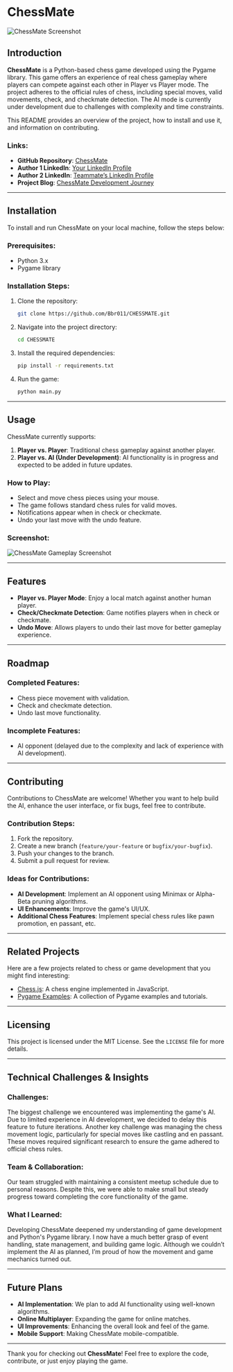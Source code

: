 # ChessMate

![ChessMate Screenshot](#)

## Introduction

**ChessMate** is a Python-based chess game developed using the Pygame library. This game offers an experience of real chess gameplay where players can compete against each other in Player vs Player mode. The project adheres to the official rules of chess, including special moves, valid movements, check, and checkmate detection. The AI mode is currently under development due to challenges with complexity and time constraints.

This README provides an overview of the project, how to install and use it, and information on contributing.

### Links:
- **GitHub Repository**: [ChessMate](https://github.com/Bbr011/CHESSMATE)
- **Author 1 LinkedIn**: [Your LinkedIn Profile](#)
- **Author 2 LinkedIn**: [Teammate’s LinkedIn Profile](#)
- **Project Blog**: [ChessMate Development Journey](#)

---

## Installation

To install and run ChessMate on your local machine, follow the steps below:

### Prerequisites:
- Python 3.x
- Pygame library

### Installation Steps:
1. Clone the repository:
    ```bash
    git clone https://github.com/Bbr011/CHESSMATE.git
    ```
2. Navigate into the project directory:
    ```bash
    cd CHESSMATE
    ```
3. Install the required dependencies:
    ```bash
    pip install -r requirements.txt
    ```
4. Run the game:
    ```bash
    python main.py
    ```

---

## Usage

ChessMate currently supports:

1. **Player vs. Player**: Traditional chess gameplay against another player.
2. **Player vs. AI (Under Development)**: AI functionality is in progress and expected to be added in future updates.

### How to Play:
- Select and move chess pieces using your mouse.
- The game follows standard chess rules for valid moves.
- Notifications appear when in check or checkmate.
- Undo your last move with the undo feature.

### Screenshot:
![ChessMate Gameplay Screenshot](#)

---

## Features

- **Player vs. Player Mode**: Enjoy a local match against another human player.
- **Check/Checkmate Detection**: Game notifies players when in check or checkmate.
- **Undo Move**: Allows players to undo their last move for better gameplay experience.

---

## Roadmap

### Completed Features:
- Chess piece movement with validation.
- Check and checkmate detection.
- Undo last move functionality.

### Incomplete Features:
- AI opponent (delayed due to the complexity and lack of experience with AI development).

---

## Contributing

Contributions to ChessMate are welcome! Whether you want to help build the AI, enhance the user interface, or fix bugs, feel free to contribute.

### Contribution Steps:
1. Fork the repository.
2. Create a new branch (`feature/your-feature` or `bugfix/your-bugfix`).
3. Push your changes to the branch.
4. Submit a pull request for review.

### Ideas for Contributions:
- **AI Development**: Implement an AI opponent using Minimax or Alpha-Beta pruning algorithms.
- **UI Enhancements**: Improve the game's UI/UX.
- **Additional Chess Features**: Implement special chess rules like pawn promotion, en passant, etc.

---

## Related Projects

Here are a few projects related to chess or game development that you might find interesting:

- [Chess.js](https://github.com/jhlywa/chess.js): A chess engine implemented in JavaScript.
- [Pygame Examples](https://github.com/pygame/pygame): A collection of Pygame examples and tutorials.

---

## Licensing

This project is licensed under the MIT License. See the `LICENSE` file for more details.

---

## Technical Challenges & Insights

### Challenges:
The biggest challenge we encountered was implementing the game's AI. Due to limited experience in AI development, we decided to delay this feature to future iterations. Another key challenge was managing the chess movement logic, particularly for special moves like castling and en passant. These moves required significant research to ensure the game adhered to official chess rules.

### Team & Collaboration:
Our team struggled with maintaining a consistent meetup schedule due to personal reasons. Despite this, we were able to make small but steady progress toward completing the core functionality of the game.

### What I Learned:
Developing ChessMate deepened my understanding of game development and Python's Pygame library. I now have a much better grasp of event handling, state management, and building game logic. Although we couldn’t implement the AI as planned, I’m proud of how the movement and game mechanics turned out.

---

## Future Plans

- **AI Implementation**: We plan to add AI functionality using well-known algorithms.
- **Online Multiplayer**: Expanding the game for online matches.
- **UI Improvements**: Enhancing the overall look and feel of the game.
- **Mobile Support**: Making ChessMate mobile-compatible.

---

Thank you for checking out **ChessMate**! Feel free to explore the code, contribute, or just enjoy playing the game.

